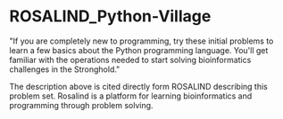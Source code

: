 # ROSALIND_Python-Village

"If you are completely new to programming, try these initial problems to learn a few 
basics about the Python programming language. You'll get familiar with the operations 
needed to start solving bioinformatics challenges in the Stronghold."

The description above is cited directly form ROSALIND describing this problem set.
Rosalind is a platform for learning bioinformatics and programming through problem solving. 
